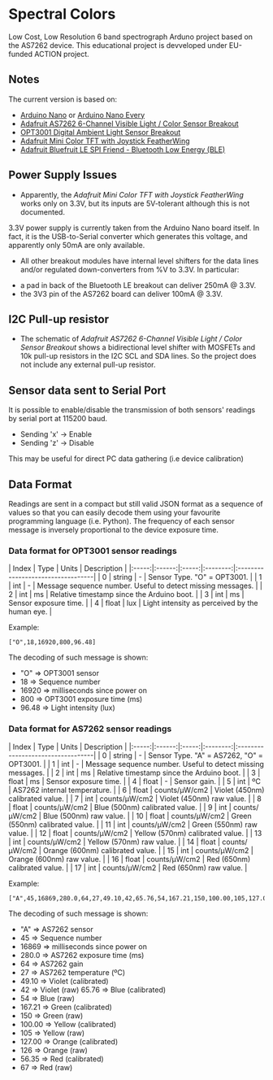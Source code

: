 # Spectral Colors

Low Cost, Low Resolution 6 band spectrograph Arduno project based on the AS7262 device.
This educational project is devveloped under EU-funded ACTION project.

## Notes

The current version is based on:
* [Arduino Nano](https://store.arduino.cc/arduino-nano) or [Arduino Nano Every](https://store.arduino.cc/nano-every)
* [Adafruit AS7262 6-Channel Visible Light / Color Sensor Breakout](https://www.adafruit.com/product/3779)
* [OPT3001 Digital Ambient Light Sensor Breakout](https://www.tindie.com/products/closedcube/opt3001-digital-ambient-light-sensor-breakout/)
* [Adafruit Mini Color TFT with Joystick FeatherWing](https://www.adafruit.com/product/3321)
* [Adafruit Bluefruit LE SPI Friend - Bluetooth Low Energy (BLE)](https://www.adafruit.com/product/2633)

## Power Supply Issues

* Apparently, the *Adafruit Mini Color TFT with Joystick FeatherWing* works only on 3.3V, but its inputs are 5V-tolerant although this is not documented.

3.3V power supply is currently taken from the Arduino Nano board itself. In fact, it is the USB-to-Serial converter which generates this voltage, and apparently only 50mA are only available.

* All other breakout modules have internal level shifters for the data lines and/or regulated down-converters from %V to 3.3V. In particular:
- a pad in back of the Bluetooth LE breakout can deliver 250mA @ 3.3V.
- the 3V3 pin of the AS7262 board can deliver 100mA @ 3.3V.

## I2C Pull-up resistor

* The schematic of *Adafruit AS7262 6-Channel Visible Light / Color Sensor Breakout* shows a bidirectional level shifter with MOSFETs and 10k pull-up resistors in the I2C SCL and SDA lines. So the project does not include any external pull-up resistor.

## Sensor data sent to Serial Port

It is possible to enable/disable the transmission of both sensors' readings by serial port at 115200 baud.
* Sending 'x' -> Enable
* Sending 'z' -> Disable

This may be useful for direct PC data gathering (i.e device calibration)

## Data Format

Readings are sent in a compact but still valid JSON format as a sequence of values so that you can easily decode them using your favourite programming language (i.e. Python). The frequency of each sensor message is inversely proportional to the device exposure time. 

### Data format for OPT3001 sensor readings

| Index |  Type  | Units | Description                       |
|:-----:|:------:|:-----:|:--------:|:----------------------------------|
| 0     | string |   -   | Sensor Type. "O" = OPT3001. |
| 1     | int    |   -   | Message sequence number. Useful to detect missing messages. |
| 2     | int    |   ms  | Relative timestamp since the Arduino boot. |
| 3     | int    |   ms  | Sensor exposure time. | 
| 4     | float  |   lux | Light intensity as perceived by the human eye. |

Example:
```
["O",18,16920,800,96.48]
```
The decoding of such message is shown:

* "O" => OPT3001 sensor
* 18 => Sequence number
* 16920 => milliseconds since power on
* 800 => OPT3001 exposure time (ms)
* 96.48 => Light intensity (lux)


### Data format for AS7262 sensor readings


| Index |  Type  | Units | Description                       |
|:-----:|:------:|:-----:|:--------:|:----------------------------------|
| 0     | string |   -   | Sensor Type. "A" = AS7262, "O" = OPT3001. |
| 1     | int    |   -   | Message sequence number. Useful to detect missing messages. |
| 2     | int    |   ms  | Relative timestamp since the Arduino boot. |
| 3     | float  |   ms  | Sensor exposure time. | 
| 4     | float  |   -   | Sensor gain. |
| 5     | int    |  ºC   | AS7262 internal temperature. |
| 6     | float  | counts/μW/cm2 | Violet (450nm) calibrated value. |
| 7     | int    | counts/μW/cm2 | Violet (450nm) raw value. |
| 8     | float  | counts/μW/cm2 | Blue (500nm) calibrated value. |
| 9     | int    | counts/μW/cm2 | Blue (500nm) raw value. |
| 10    | float  | counts/μW/cm2 | Green (550nm) calibrated value. |
| 11    | int    | counts/μW/cm2 | Green (550nm) raw value. |
| 12    | float  | counts/μW/cm2 | Yellow (570nm) calibrated value. |
| 13    | int    | counts/μW/cm2 | Yellow (570nm) raw value. |
| 14    | float  | counts/μW/cm2 | Orange (600nm) calibrated value. |
| 15    | int    | counts/μW/cm2 | Orange (600nm) raw value. |
| 16    | float  | counts/μW/cm2 | Red (650nm) calibrated value. |
| 17    | int    | counts/μW/cm2 | Red (650nm) raw value. |


Example:
```
["A",45,16869,280.0,64,27,49.10,42,65.76,54,167.21,150,100.00,105,127.00,126,56.35,67]
```
The decoding of such message is shown:

* "A" => AS7262 sensor
* 45 => Sequence number
* 16869 => milliseconds since power on
* 280.0 => AS7262 exposure time (ms)
* 64 => AS7262 gain
* 27 => AS7262 temperature (ºC)
* 49.10 => Violet (calibrated)
* 42 => Violet (raw) 65.76 => Blue (calibrated)
* 54 => Blue (raw)
* 167.21 => Green (calibrated)
* 150 => Green (raw)
* 100.00 => Yellow (calibrated)
* 105 => Yellow (raw)
* 127.00 => Orange (calibrated)
* 126 => Orange (raw)
* 56.35 => Red (calibrated)
* 67 => Red (raw)

